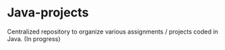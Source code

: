 # Java-projects
Centralized repository to organize various assignments / projects coded in Java. (In progress)
